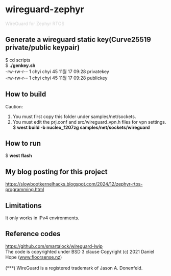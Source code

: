 # wireguard-zephyr
<span style="color:#d3d3d3">WireGuard for Zephyr RTOS</span>
## Generate a wireguard static key(Curve25519 private/public keypair)
$ cd scripts <br>
$ __./genkey.sh__ <br>
-rw-rw-r-- 1 chyi chyi 45 11월 17 09:28 privatekey <br>
-rw-rw-r-- 1 chyi chyi 45 11월 17 09:28 publickey <br>
## How to build
Caution: <br>
 1) You must first copy this folder under samples/net/sockets. <br>
 2) You must edit the prj.conf and src/wireguard_vpn.h files for vpn settings.<br> 
$ __west build -b nucleo_f207zg samples/net/sockets/wireguard__
## How to run
$ __west flash__ <br>
## My blog posting for this project 
  https://slowbootkernelhacks.blogspot.com/2024/12/zephyr-rtos-programming.html <br>
## Limitations
  It only works in IPv4 environments.<br>
## Reference codes
  https://github.com/smartalock/wireguard-lwip <br>
  The code is copyrighted under BSD 3 clause Copyright (c) 2021 Daniel Hope (www.floorsense.nz)<br>
  <br>
  (***) WireGuard is a registered trademark of Jason A. Donenfeld.


